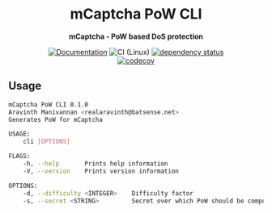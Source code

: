 <div align="center">
  <h1>mCaptcha PoW CLI</h1>
  <p>
    <strong>mCaptcha - PoW based DoS protection</strong>
  </p>

[![Documentation](https://img.shields.io/badge/docs-master-blue)](https://mcaptcha.github.io/mCaptcha/mcaptcha_cli/index.html)
![CI (Linux)](<https://github.com/mCaptcha/cli/workflows/CI%20(Linux)/badge.svg>)
[![dependency status](https://deps.rs/repo/github/mCaptcha/cli/status.svg)](https://deps.rs/repo/github/mCaptcha/cli)
<br />
[![codecov](https://codecov.io/gh/mCaptcha/cli/branch/master/graph/badge.svg)](https://codecov.io/gh/mCaptcha/cli)

</div>

## Usage

```bash
mCaptcha PoW CLI 0.1.0
Aravinth Manivannan <realaravinth@batsense.net>
Generates PoW for mCaptcha

USAGE:
    cli [OPTIONS]

FLAGS:
    -h, --help       Prints help information
    -V, --version    Prints version information

OPTIONS:
    -d, --difficulty <INTEGER>    Difficulty factor
    -s, --secret <STRING>         Secret over which PoW should be computed
```
